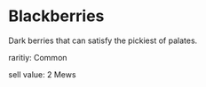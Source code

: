 # Blackberries

Dark berries that can satisfy the pickiest of palates.

raritiy: Common

sell value: 2 Mews
